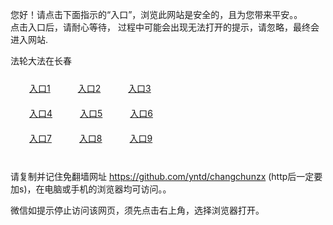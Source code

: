 您好！请点击下面指示的“入口”，浏览此网站是安全的，且为您带来平安。。 <br/>
点击入口后，请耐心等待， 过程中可能会出现无法打开的提示，请忽略，最终会进入网站. </br>

法轮大法在长春<br/>
<div style="padding:10px"><a style="margin:20px" target="_blank" href="https://dhjx8fl1o2sj9.cloudfront.net/2Qpsp?rnykucr" id="ccLink1" rel="nofollow">入口1</a> <a target="_blank" style="margin:20px" href="https://d24fwagjz217gs.cloudfront.net/2Qpsp?phmipl" id="ccLink2" rel="nofollow">入口2</a> <a style="margin:20px" target="_blank" href="https://d363ijvacpzsf3.cloudfront.net/2Qpsp?egbgev" id="ccLink3" rel="nofollow">入口3</a></div>

<div style="padding:10px" ><a style="margin:20px" target="_blank" href="https://dhjx8fl1o2sj9.cloudfront.net/2Qpsp?rnykucr" id="ccLink4" rel="nofollow">入口4</a> <a style="margin:20px" href="https://d24fwagjz217gs.cloudfront.net/2Qpsp?phmipl" target="_blank" id="ccLink5" rel="nofollow">入口5</a> <a style="margin:20px" href="https://d363ijvacpzsf3.cloudfront.net/2Qpsp?egbgev" target="_blank" id="ccLink6" rel="nofollow">入口6</a></div>

<div style="padding:10px"><a style="margin:20px" target="_blank" href="https://dhjx8fl1o2sj9.cloudfront.net/2Qpsp?rnykucr" id="ccLink7" rel="nofollow">入口7</a> <a style="margin:20px" href="https://d24fwagjz217gs.cloudfront.net/2Qpsp?phmipl" target="_blank" id="ccLink8" rel="nofollow">入口8</a> <a style="margin:20px" target="_blank" href="https://d363ijvacpzsf3.cloudfront.net/2Qpsp?egbgev" id="ccLink9" rel="nofollow">入口9</a></div>

<br/>



请复制并记住免翻墙网址 https://github.com/yntd/changchunzx (http后一定要加s)，在电脑或手机的浏览器均可访问。。<br/>

微信如提示停止访问该网页，须先点击右上角，选择浏览器打开。
